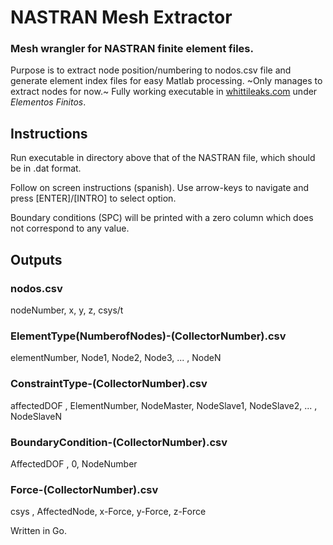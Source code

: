 # NASTRAN Mesh Extractor
### Mesh wrangler for NASTRAN finite element files.

Purpose is to extract node position/numbering to nodos.csv file and generate element index files for easy Matlab processing. 
~Only manages to extract nodes for now.~ Fully working executable in [whittileaks.com](https://sites.google.com/site/whittileak/home) under _Elementos Finitos_.

## Instructions
Run executable in directory above that of the NASTRAN file, which should be in .dat format.

Follow on screen instructions (spanish). Use arrow-keys to navigate and press [ENTER]/[INTRO] 
to select option.

Boundary conditions (SPC) will be printed with a zero column which does not correspond to any value.

## Outputs

### nodos.csv

nodeNumber,  x,  y,  z,  csys/t

### ElementType(NumberofNodes)-(CollectorNumber).csv

elementNumber, Node1, Node2, Node3, ... ,  NodeN

### ConstraintType-(CollectorNumber).csv

affectedDOF , ElementNumber,  NodeMaster, NodeSlave1, NodeSlave2, ... ,  NodeSlaveN

### BoundaryCondition-(CollectorNumber).csv

AffectedDOF , 0,  NodeNumber

### Force-(CollectorNumber).csv

csys , AffectedNode,  x-Force, y-Force, z-Force



Written in Go.
